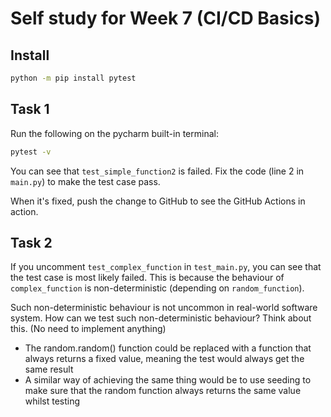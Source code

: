 # Self study for Week 7 (CI/CD Basics)

## Install

```bash
python -m pip install pytest
```

## Task 1

Run the following on the pycharm built-in terminal:

```bash
pytest -v
```

You can see that `test_simple_function2` is failed. Fix the code (line 2 in `main.py`) to make the test case pass.

When it's fixed, push the change to GitHub to see the GitHub Actions in action.

## Task 2

If you uncomment `test_complex_function` in `test_main.py`, you can see that the test case is most likely failed.
This is because the behaviour of `complex_function` is non-deterministic (depending on `random_function`).

Such non-deterministic behaviour is not uncommon in real-world software system.
How can we test such non-deterministic behaviour? Think about this. (No need to implement anything)

- The random.random() function could be replaced with a function that always returns a fixed value, meaning the test would always get the same result
- A similar way of achieving the same thing would be to use seeding to make sure that the random function always returns the same value whilst testing
